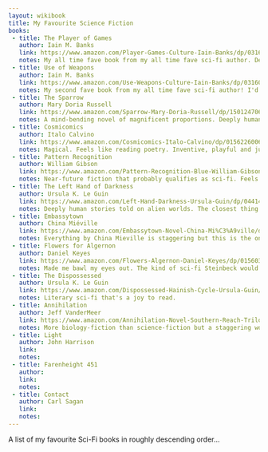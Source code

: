 ```yaml
---
layout: wikibook
title: My Favourite Science Fiction
books:
 - title: The Player of Games
   author: Iain M. Banks
   link: https://www.amazon.com/Player-Games-Culture-Iain-Banks/dp/0316005401
   notes: My all time fave book from my all time fave sci-fi author. Delicious, inventive, well-written scifi.
 - title: Use of Weapons
   author: Iain M. Banks
   link: https://www.amazon.com/Use-Weapons-Culture-Iain-Banks/dp/0316030570   
   notes: My second fave book from my all time fave sci-fi author! I'd probably start at the beginning of the culture series but these two stick out as being superb.
 - title: The Sparrow
   author: Mary Doria Russell
   link: https://www.amazon.com/Sparrow-Mary-Doria-Russell/dp/1501247069
   notes: A mind-bending novel of magnificent proportions. Deeply human, deeply weird and challenging to all kinds of ideas. No other book I've read has come close to being like this one.
 - title: Cosmicomics
   author: Italo Calvino
   link: https://www.amazon.com/Cosmicomics-Italo-Calvino/dp/0156226006   
   notes: Magical. Feels like reading poetry. Inventive, playful and just a joy to read.
 - title: Pattern Recognition
   author: William Gibson
   link: https://www.amazon.com/Pattern-Recognition-Blue-William-Gibson/dp/0425198685   
   notes: Near-future fiction that probably qualifies as sci-fi. Feels distinctly relevant to our modern age but also timeless. Fantastic writing, plots that intrigue and characters that leave you wanting more.
 - title: The Left Hand of Darkness
   author: Ursula K. Le Guin
   link: https://www.amazon.com/Left-Hand-Darkness-Ursula-Guin/dp/0441478123   
   notes: Deeply human stories told on alien worlds. The closest thing to a culture novel that wasn't written by Iain M Banks.
 - title: Embassytown
   author: China Miéville
   link: https://www.amazon.com/Embassytown-Novel-China-Mi%C3%A9ville/dp/0345524500
   notes: Everything by China Mieville is staggering but this is the only one distinctly sci-fi (that I've read anyway). A story about spaceships and language, with incredible descriptions and memorable characters.
 - title: Flowers for Algernon
   author: Daniel Keyes
   link: https://www.amazon.com/Flowers-Algernon-Daniel-Keyes/dp/015603008X   
   notes: Made me bawl my eyes out. The kind of sci-fi Steinbeck would have written.
 - title: The Dispossessed
   author: Ursula K. Le Guin
   link: https://www.amazon.com/Dispossessed-Hainish-Cycle-Ursula-Guin/dp/0061054887   
   notes: Literary sci-fi that's a joy to read. 
 - title: Annihilation
   author: Jeff VanderMeer
   link: https://www.amazon.com/Annihilation-Novel-Southern-Reach-Trilogy-ebook/dp/B00EGJ32A6
   notes: More biology-fiction than science-fiction but a staggering work of damp genius none the less. This whole triology is one of my all time faves from the last few years.
 - title: Light
   author: John Harrison
   link: 
   notes:    
 - title: Farenheight 451
   author: 
   link: 
   notes: 
 - title: Contact
   author: Carl Sagan
   link: 
   notes: 
---
```


A list of my favourite Sci-Fi books in roughly descending order...